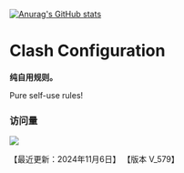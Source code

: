 [![Anurag's GitHub stats](https://github-readme-stats.vercel.app/api?username=loongfzs)](https://github.com/anuraghazra/github-readme-stats)

# Clash Configuration

**纯自用规则。**

Pure self-use rules!

### 访问量

![](http://profile-counter.glitch.me/loongfzs/count.svg)

【最近更新：2024年11月6日】
【版本 V_579】